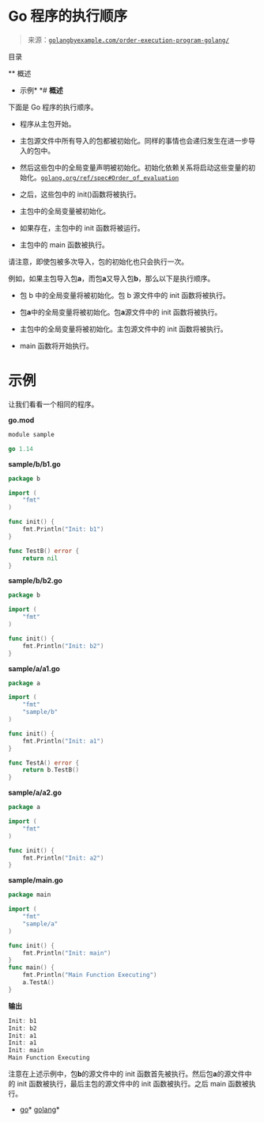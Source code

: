 <!--yml

分类：未分类

日期：2024-10-13 06:30:21

-->

# Go 程序的执行顺序

> 来源：[`golangbyexample.com/order-execution-program-golang/`](https://golangbyexample.com/order-execution-program-golang/)

目录

**   概述

+   示例*  *# **概述**

下面是 Go 程序的执行顺序。

+   程序从主包开始。

+   主包源文件中所有导入的包都被初始化。同样的事情也会递归发生在进一步导入的包中。

+   然后这些包中的全局变量声明被初始化。初始化依赖关系将启动这些变量的初始化。[`golang.org/ref/spec#Order_of_evaluation`](https://golang.org/ref/spec#Order_of_evaluation)

+   之后，这些包中的 init()函数将被执行。

+   主包中的全局变量被初始化。

+   如果存在，主包中的 init 函数将被运行。

+   主包中的 main 函数被执行。

请注意，即使包被多次导入，包的初始化也只会执行一次。

例如，如果主包导入包**a**，而包**a**又导入包**b**，那么以下是执行顺序。

+   包 b 中的全局变量将被初始化。包 b 源文件中的 init 函数将被执行。

+   包**a**中的全局变量将被初始化。包**a**源文件中的 init 函数将被执行。

+   主包中的全局变量将被初始化。主包源文件中的 init 函数将被执行。

+   main 函数将开始执行。

# **示例**

让我们看看一个相同的程序。

**go.mod**

```go
module sample

go 1.14
```

**sample/b/b1.go**

```go
package b

import (
	"fmt"
)

func init() {
	fmt.Println("Init: b1")
}

func TestB() error {
	return nil
}
```

**sample/b/b2.go**

```go
package b

import (
	"fmt"
)

func init() {
	fmt.Println("Init: b2")
}
```

**sample/a/a1.go**

```go
package a

import (
	"fmt"
	"sample/b"
)

func init() {
	fmt.Println("Init: a1")
}

func TestA() error {
	return b.TestB()
}
```

**sample/a/a2.go**

```go
package a

import (
	"fmt"
)

func init() {
	fmt.Println("Init: a2")
}
```

**sample/main.go**

```go
package main

import (
	"fmt"
	"sample/a"
)

func init() {
	fmt.Println("Init: main")
}
func main() {
	fmt.Println("Main Function Executing")
	a.TestA()
}
```

**输出**

```go
Init: b1
Init: b2
Init: a1
Init: a1
Init: main
Main Function Executing
```

注意在上述示例中，包**b**的源文件中的 init 函数首先被执行。然后包**a**的源文件中的 init 函数被执行，最后主包的源文件中的 init 函数被执行。之后 main 函数被执行。

+   [go](https://golangbyexample.com/tag/go/)*   [golang](https://golangbyexample.com/tag/golang/)*
